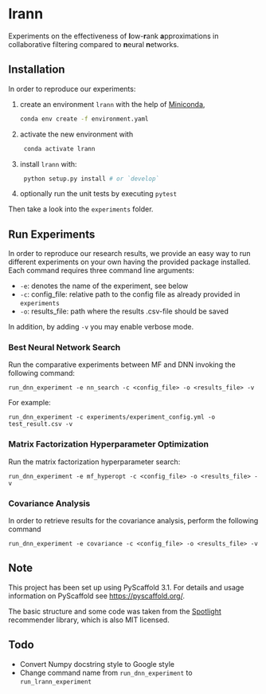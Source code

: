 # lrann

Experiments on the effectiveness of **l**ow-**r**ank **a**pproximations in collaborative filtering compared to **n**eural **n**etworks.


## Installation

In order to reproduce our experiments: 

1. create an environment `lrann` with the help of [Miniconda][],
   ```bash
   conda env create -f environment.yaml
   ```
2. activate the new environment with
   ```bash
    conda activate lrann
    ```
3. install `lrann` with:
   ```bash
    python setup.py install # or `develop`
    ```
4. optionally run the unit tests by executing `pytest`

Then take a look into the `experiments` folder.

## Run Experiments

In order to reproduce our research results, we provide an easy way to run different experiments on your own having the provided package installed. Each command requires three command line arguments:

* `-e`: denotes the name of the experiment, see below
* `-c`: config_file: relative path to the config file as already provided in `experiments`
* `-o`: results_file: path where the results .csv-file should be saved

In addition, by adding `-v` you may enable verbose mode.

### Best Neural Network Search
Run the comparative experiments between MF and DNN invoking the following command:

```
run_dnn_experiment -e nn_search -c <config_file> -o <results_file> -v
```

For example:

```
run_dnn_experiment -c experiments/experiment_config.yml -o test_result.csv -v
```

### Matrix Factorization Hyperparameter Optimization
Run the matrix factorization hyperparameter search:

```
run_dnn_experiment -e mf_hyperopt -c <config_file> -o <results_file> -v
```

### Covariance Analysis
In order to retrieve results for the covariance analysis, perform the following command

```
run_dnn_experiment -e covariance -c <config_file> -o <results_file> -v
```

## Note

This project has been set up using PyScaffold 3.1. For details and usage
information on PyScaffold see https://pyscaffold.org/.

The basic structure and some code was taken from the [Spotlight][] recommender library, which is also MIT licensed.

## Todo

* Convert Numpy docstring style to Google style
* Change command name from `run_dnn_experiment` to `run_lrann_experiment`

[Miniconda]: https://conda.io/en/latest/miniconda.html
[Spotlight]: https://github.com/maciejkula/spotlight

